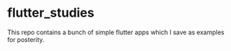 # flutter_studies
This repo contains a bunch of simple flutter apps which I save as examples for posterity.
